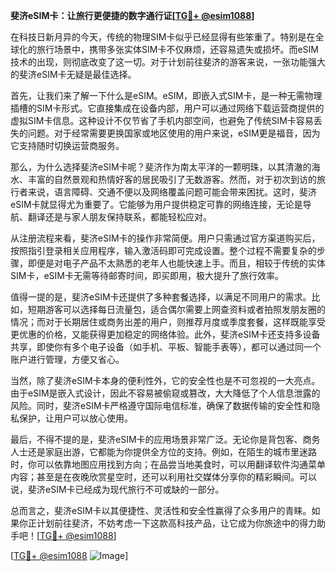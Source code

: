 **斐济eSIM卡：让旅行更便捷的数字通行证[[TG💪+ @esim1088](https://t.me/s/esim1088)]**

在科技日新月异的今天，传统的物理SIM卡似乎已经显得有些笨重了。特别是在全球化的旅行场景中，携带多张实体SIM卡不仅麻烦，还容易遗失或损坏。而eSIM技术的出现，则彻底改变了这一切。对于计划前往斐济的游客来说，一张功能强大的斐济eSIM卡无疑是最佳选择。

首先，让我们来了解一下什么是eSIM。eSIM，即嵌入式SIM卡，是一种无需物理插槽的SIM卡形式。它直接集成在设备内部，用户可以通过网络下载运营商提供的虚拟SIM卡信息。这种设计不仅节省了手机内部空间，也避免了传统SIM卡容易丢失的问题。对于经常需要更换国家或地区使用的用户来说，eSIM更是福音，因为它支持随时切换运营商服务。

那么，为什么选择斐济eSIM卡呢？斐济作为南太平洋的一颗明珠，以其清澈的海水、丰富的自然景观和热情好客的居民吸引了无数游客。然而，对于初次到访的旅行者来说，语言障碍、交通不便以及网络覆盖问题可能会带来困扰。这时，斐济eSIM卡就显得尤为重要了。它能够为用户提供稳定可靠的网络连接，无论是导航、翻译还是与家人朋友保持联系，都能轻松应对。

从注册流程来看，斐济eSIM卡的操作非常简便。用户只需通过官方渠道购买后，按照指引登录相关应用程序，输入激活码即可完成设置。整个过程不需要复杂的步骤，即便是对电子产品不太熟悉的老年人也能快速上手。而且，相较于传统的实体SIM卡，eSIM卡无需等待邮寄时间，即买即用，极大提升了旅行效率。

值得一提的是，斐济eSIM卡还提供了多种套餐选择，以满足不同用户的需求。比如，短期游客可以选择每日流量包，适合偶尔需要上网查资料或者拍照发朋友圈的情况；而对于长期居住或商务出差的用户，则推荐月度或季度套餐，这样既能享受更优惠的价格，又能获得更加稳定的网络体验。此外，斐济eSIM卡还支持多设备共享，即使你有多个电子设备（如手机、平板、智能手表等），都可以通过同一个账户进行管理，方便又省心。

当然，除了斐济eSIM卡本身的便利性外，它的安全性也是不可忽视的一大亮点。由于eSIM是嵌入式设计，因此不容易被偷窥或篡改，大大降低了个人信息泄露的风险。同时，斐济eSIM卡严格遵守国际电信标准，确保了数据传输的安全性和隐私保护，让用户可以放心使用。

最后，不得不提的是，斐济eSIM卡的应用场景非常广泛。无论你是背包客、商务人士还是家庭出游，它都能为你提供全方位的支持。例如，在陌生的城市里迷路时，你可以依靠地图应用找到方向；在品尝当地美食时，可以用翻译软件沟通菜单内容；甚至是在夜晚欣赏星空时，还可以利用社交媒体分享你的精彩瞬间。可以说，斐济eSIM卡已经成为现代旅行不可或缺的一部分。

总而言之，斐济eSIM卡以其便捷性、灵活性和安全性赢得了众多用户的青睐。如果你正计划前往斐济，不妨考虑一下这款高科技产品，让它成为你旅途中的得力助手吧！[[TG💪+ @esim1088](https://t.me/s/esim1088)]

[[TG💪+ @esim1088](https://t.me/s/esim1088) ![Image](https://i.postimg.cc/4NQfJmqS/Snipaste-2025-05-13-00-14-12.png)]